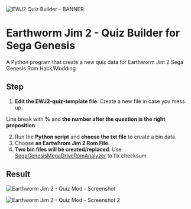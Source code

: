 ![EWJ2 Quiz Builder - BANNER](https://github.com/zigaudrey/EWJ2-quiz-builder-MSX/assets/129554573/42a1648c-0ac6-4ae8-bece-4a627b87b184)

# Earthworm Jim 2 - Quiz Builder for Sega Genesis

A Python program that create a new quiz data for Earthworm Jim 2 Sega Genesis Rom Hack/Modding 

## Step

1. **Edit the EWJ2-quiz-template file**. Create a new file in case you mess up.

Line break with **%** and **the number after the question is the right proposition**.

2. Run the **Python script** and **choose the txt file** to create a bin data.
3. Choose **an Eartwhrom Jim 2 Rom File**.
4. **Two bin files will be created/replaced**. Use [SegaGenesisMegaDriveRomAnalyzer](https://www.romhacking.net/utilities/1344/) to fix checksum.

## Result
![Earthworm Jim 2 - Quiz Mod - Screenshot](https://github.com/zigaudrey/EWJ2-quiz-builder-MSX/assets/129554573/00c12260-6b72-4087-9be0-232cb6711963)

![Earthworm Jim 2 - Quiz Mod - Screenshot 2](https://github.com/zigaudrey/EWJ2-quiz-builder-MSX/assets/129554573/9b9fa971-4542-4c51-b105-04bcec36b1ed)
